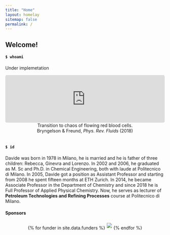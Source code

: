 ```yaml
---
title: "Home"
layout: homelay
sitemap: false
permalink: /
---
```


## Welcome!

#### `$ whoami`

Under implemetation

<div class="container">
<div class="row">
<center>
<iframe src="https://player.vimeo.com/video/455688517?autoplay=1&loop=1&autopause=0&muted=1&quality=360p&background=1" width="100%" style="border-style:solid;border-radius:5px;" frameborder="0" allow="autoplay"></iframe>
Transition to chaos of flowing red blood cells. <br/>
Bryngelson & Freund, <i>Phys. Rev. Fluids</i> (2018)
</center>
</div>
</div>
<br/>

#### `$ id`

Davide was born in 1978 in Milano, he is married and he is father of three children: Rebecca, Ginevra and Lorenzo. In 2002 and 2006, he graduated as M. Sc and Ph.D. in Chemical Engineering, both with laude at Politecnico di Milano. In 2005, Davide got a position as Assistant Professor and starting from 2008 he spent fifteen months at ETH Zurich. In 2014, he became Associate Professor in the Department of Chemistry and since 2018 he is Full Professor of Applied Physical Chemistry. 
Now, he serves as lecturer of **Petroleum Technologies and Refining Processes** course at Politecnico di Milano.


<div class="jumbotron">
  <h4>Sponsors</h4>
  <div style='display:block; text-align:center; margin-left:auto; margin-right:auto;'>
 {% for funder in site.data.funders %}<a href="{{ funder.url }}" target="_blank"><img src='{{ site.url }}{{ site.baseurl }}/images/logopic/{{ funder.image }}' style='max-height: 80px; max-width: 200px; margin: 1%'/></a>{% endfor %}
  </div>
</div>
